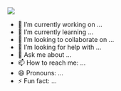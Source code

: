 <img src="https://capsule-render.vercel.app/api?type=soft&theme=gruvbox&color=gradient&customColorList=0,2,2,5,30&height=300&section=header&text=JIEUN'S%20GITHUB&fontSize=90" />

- 🔭 I’m currently working on ...
- 🌱 I’m currently learning ...
- 👯 I’m looking to collaborate on ...
- 🤔 I’m looking for help with ...
- 💬 Ask me about ...
- 📫 How to reach me: ...
- 😄 Pronouns: ...
- ⚡ Fun fact: ...

